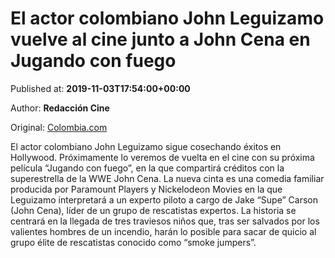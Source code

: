 
# El actor colombiano John Leguizamo vuelve al cine junto a John Cena en Jugando con fuego

Published at: **2019-11-03T17:54:00+00:00**

Author: **Redacción Cine**

Original: [Colombia.com](https://www.colombia.com/cine/noticias/el-actor-colombiano-john-leguizamo-vuelve-al-cine-junto-a-john-cena-en-jugando-con-fuego-246402)

El actor colombiano John Leguizamo sigue cosechando éxitos en Hollywood. Próximamente lo veremos de vuelta en el cine con su próxima película “Jugando con fuego”, en la que compartirá créditos con la superestrella de la WWE John Cena.
La nueva cinta es una comedia familiar producida por Paramount Players y Nickelodeon Movies en la que Leguizamo interpretará a un experto piloto a cargo de Jake “Supe” Carson (John Cena), líder de un grupo de rescatistas expertos. La historia se centrará en la llegada de tres traviesos niños que, tras ser salvados por los valientes hombres de un incendio, harán lo posible para sacar de quicio al grupo élite de rescatistas conocido como “smoke jumpers”.

